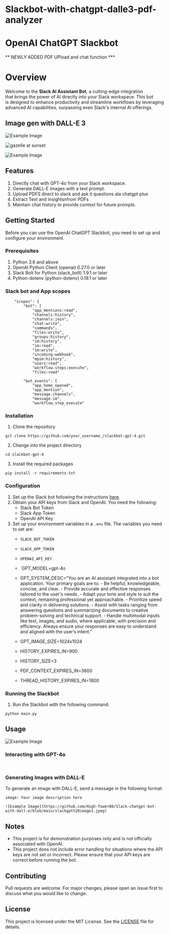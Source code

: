 # Slackbot-with-chatgpt-dalle3-pdf-analyzer
# OpenAI ChatGPT Slackbot
** NEWLY ADDED PDF UPload and chat function ***

# Overview
Welcome to the **Slack AI Assistant Bot**, a cutting-edge integration that brings the power of AI directly into your Slack workspace. This bot is designed to enhance productivity and streamline workflows by leveraging advanced AI capabilities, surpassing even Slack's internal AI offerings.

## Image gen with DALL-E 3
![Example Image](https://github.com/High-Tower80/Slack-chatgpt-bot-with-dall-e/blob/main/slackgpt%20image2.jpeg)

![gazelle at sunset](https://github.com/user-attachments/assets/482ba1b9-300b-40d4-b824-29347ef88e65)

![Example Image](https://github.com/High-Tower80/Slack-chatgpt-bot-with-dall-e/blob/main/Slackgpt%20summary.png)


## Features

1. Directly chat with GPT-4o from your Slack workspace.
2. Generate DALL-E images with a text prompt.
4. Upload PDFS direct to slack and ask it questions ala chatgpt plus
5. Extract Text and insightsnfrom PDFs
6. Maintain chat history to provide context for future prompts.

## Getting Started

Before you can use the OpenAI ChatGPT Slackbot, you need to set up and configure your environment. 

### Prerequisites

1. Python 3.6 and above
2. OpenAI Python Client (openai) 0.27.0 or later
3. Slack Bolt for Python (slack_bolt) 1.9.1 or later
4. Python-dotenv (python-dotenv) 0.19.1 or later

### Slack bot and App scopes
        "scopes": {
            "bot": [
                "app_mentions:read",
                "channels:history",
                "channels:join",
                "chat:write",
                "commands",
                "files:write",
                "groups:history",
                "im:history",
                "im:read",
                "im:write",
                "incoming-webhook",
                "mpim:history",
                "users:read",
                "workflow.steps:execute",
                "files:read"

            "bot_events": [
                "app_home_opened",
                "app_mention",
                "message.channels",
                "message.im",
                "workflow_step_execute"

### Installation

1. Clone the repository

```
git clone https://github.com/your_username_/slackbot-gpt-4.git
```

2. Change into the project directory

```
cd slackbot-gpt-4
```

3. Install the required packages

```
pip install -r requirements.txt
```

### Configuration

1. Set up the Slack bot following the instructions [here](https://api.slack.com/start).
2. Obtain your API keys from Slack and OpenAI. You need the following:
   - Slack Bot Token
   - Slack App Token
   - OpenAI API Key
3. Set up your environment variables in a `.env` file. The variables you need to set are:
   - `SLACK_BOT_TOKEN`
   - `SLACK_APP_TOKEN`
   - `OPENAI_API_KEY`
   - `GPT_MODEL=gpt-4o
   - GPT_SYSTEM_DESC="You are an AI assistant integrated into a bot application. Your primary goals are 	to: - Be helpful, knowledgeable, concise, and clear. - Provide accurate and effective responses 	tailored to the user's needs. - Adapt your tone and style to suit the context, remaining 		professional yet approachable. - Prioritize speed and clarity in delivering solutions. - Assist 	with tasks ranging from answering questions and summarizing documents to creative problem-solving 	and technical support. - Handle multimodal inputs like text, images, and audio, where applicable, 	with precision and efficiency. Always ensure your responses are easy to understand and aligned 		with the user’s intent."

   - GPT_IMAGE_SIZE=1024x1024

   - HISTORY_EXPIRES_IN=900
   - HISTORY_SIZE=3
   - PDF_CONTEXT_EXPIRES_IN=3600
   - THREAD_HISTORY_EXPIRES_IN=1800

### Running the Slackbot

1. Run the Slackbot with the following command:

```
python main.py
```

## Usage
![Example Image](https://github.com/High-Tower80/Slack-chatgpt-bot-with-dall-e/blob/main/slackgpt%20sheets.png)



### Interacting with GPT-4o


```
	
```

### Generating Images with DALL-E

To generate an image with DALL-E, send a message in the following format:

```
image: Your image description here

![Example Image](https://github.com/High-Tower80/Slack-chatgpt-bot-with-dall-e/blob/main/slackgpt%20image1.jpeg)
```

## Notes

- This project is for demonstration purposes only and is not officially associated with OpenAI.
- This project does not include error handling for situations where the API keys are not set or incorrect. Please ensure that your API keys are correct before running the bot.

## Contributing

Pull requests are welcome. For major changes, please open an issue first to discuss what you would like to change.

## License

This project is licensed under the MIT License. See the [LICENSE](LICENSE) file for details.


